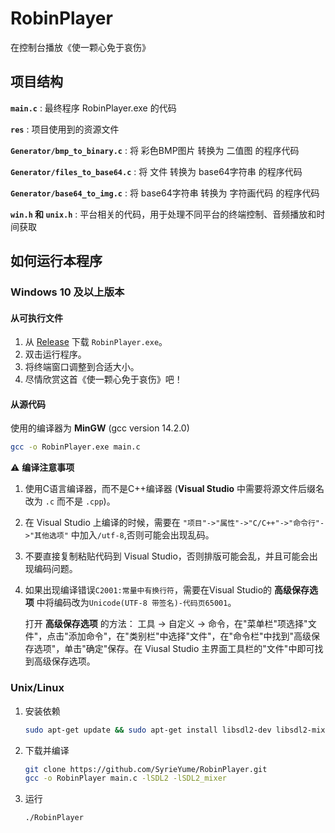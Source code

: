 # RobinPlayer

在控制台播放《使一颗心免于哀伤》

## 项目结构

**`main.c`** : 最终程序 RobinPlayer.exe 的代码  

**`res`** : 项目使用到的资源文件

**`Generator/bmp_to_binary.c`** : 将 彩色BMP图片 转换为 二值图 的程序代码  

**`Generator/files_to_base64.c`** : 将 文件 转换为 base64字符串 的程序代码  

**`Generator/base64_to_img.c`** : 将 base64字符串 转换为 字符画代码 的程序代码  

**`win.h` 和 `unix.h`** : 平台相关的代码，用于处理不同平台的终端控制、音频播放和时间获取

## 如何运行本程序

### Windows 10 及以上版本

#### 从可执行文件

1. 从 [Release](https://github.com/SyrieYume/RobinPlayer/releases) 下载 `RobinPlayer.exe`。
2. 双击运行程序。
3. 将终端窗口调整到合适大小。
4. 尽情欣赏这首《使一颗心免于哀伤》吧！

#### 从源代码

使用的编译器为 **MinGW** (gcc version 14.2.0)

```bash
gcc -o RobinPlayer.exe main.c
```

⚠ **编译注意事项**

1. 使用C语言编译器，而不是C++编译器 (**Visual Studio** 中需要将源文件后缀名改为 `.c` 而不是 `.cpp`)。
2. 在 Visual Studio 上编译的时候，需要在 `"项目"->"属性"->"C/C++"->"命令行"->"其他选项"` 中加入`/utf-8`,否则可能会出现乱码。
3. 不要直接复制粘贴代码到 Visual Studio，否则排版可能会乱，并且可能会出现编码问题。
4. 如果出现编译错误`C2001:常量中有换行符`，需要在Visual Studio的 **高级保存选项** 中将编码改为`Unicode(UTF-8 带签名)-代码页65001`。
   
   打开 **高级保存选项** 的方法：
   工具 -> 自定义 -> 命令，在"菜单栏"项选择"文件"，点击"添加命令"，在"类别栏"中选择"文件"，在"命令栏"中找到"高级保存选项"，单击"确定"保存。在 Viusal Studio 主界面工具栏的"文件"中即可找到高级保存选项。

### Unix/Linux

1. 安装依赖

   ```bash
   sudo apt-get update && sudo apt-get install libsdl2-dev libsdl2-mixer-dev
   ```

2. 下载并编译

   ```bash
   git clone https://github.com/SyrieYume/RobinPlayer.git
   gcc -o RobinPlayer main.c -lSDL2 -lSDL2_mixer
   ```

3. 运行

   ```bash
   ./RobinPlayer
   ```
